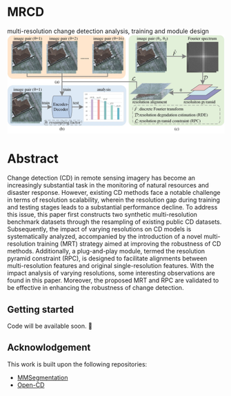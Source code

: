 # MRCD
multi-resolution change detection analysis, training and module design
![framework](https://github.com/flying318/MRCD/blob/main/fig/frame.jpg)
# Abstract
Change detection (CD) in remote sensing imagery has become an increasingly substantial task in the monitoring of natural resources and disaster response. However, existing CD methods face a notable challenge in terms of resolution scalability, wherein the resolution gap during training and testing stages leads to a substantial performance decline. To address this issue, this paper first constructs two synthetic multi-resolution benchmark datasets through the resampling of existing public CD datasets. Subsequently, the impact of varying resolutions on CD models is systematically analyzed, accompanied by the introduction of a novel multi-resolution training (MRT) strategy aimed at improving the robustness of CD methods. Additionally, a plug-and-play module, termed the resolution pyramid constraint (RPC), is designed to facilitate alignments between multi-resolution features and original single-resolution features. With the impact analysis of varying resolutions, some interesting observations are found in this paper. Moreover, the proposed MRT and RPC are validated to be effective in enhancing the robustness of change detection.
## Getting started
Code will be available soon. 🚀

## Acknowlodgement
This work is built upon the following repositories:
* [MMSegmentation](https://github.com/open-mmlab/mmsegmentation.git)
* [Open-CD](https://github.com/likyoo/open-cd.git)
